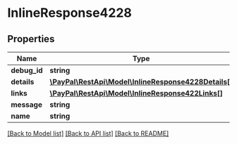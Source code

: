 # InlineResponse4228

## Properties
Name | Type | Description | Notes
------------ | ------------- | ------------- | -------------
**debug_id** | **string** |  | [optional] 
**details** | [**\PayPal\RestApi\Model\InlineResponse4228Details[]**](InlineResponse4228Details.md) |  | [optional] 
**links** | [**\PayPal\RestApi\Model\InlineResponse422Links[]**](InlineResponse422Links.md) |  | [optional] 
**message** | **string** |  | [optional] 
**name** | **string** |  | [optional] 

[[Back to Model list]](../README.md#documentation-for-models) [[Back to API list]](../README.md#documentation-for-api-endpoints) [[Back to README]](../README.md)


